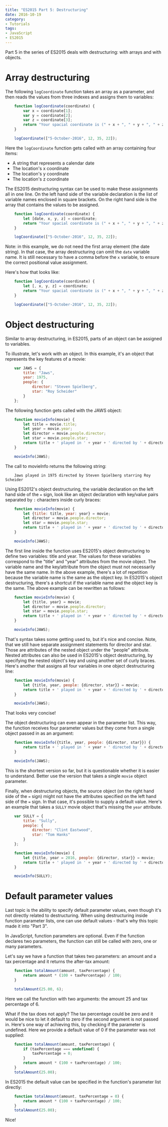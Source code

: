 ```yaml
---
title: "ES2015 Part 5: Destructuring"
date: 2016-10-19
category:
- Tutorials
tags:
- JavaScript
- ES2015
---
```


Part 5 in the series of ES2015 deals with destructuring: with arrays and with objects.

# Array destructuring

The following `logCoordinate` function takes an array as a parameter, and then reads the values from three indexes and assigns them to variables:

```javascript
    function logCoordinate(coordinate) {
        var x = coordinate[1];
        var y = coordinate[2];
        var z = coordinate[3];
        return "Your spacial coordinate is (" + x + ", " + y + ", " + z + ")";
    }

    logCoordinate(["5-October-2016", 12, 35, 22]);
```

Here the `logCoordinate` function gets called with an array containing four items: 

* A string that represents a calendar date
* The location's x coordinate
* The location's y coordinate
* The location's z coordinate

The ES2015 destructuring syntax can be used to make these assignments all in one line.
On the left hand side of the variable declaration is the list of variable names enclosed in square brackets.
On the right hand side is the array that contains the values to be assigned.

```javascript
    function logCoordinate(coordinate) {
        let [date, x, y, z] = coordinate;
        return "Your spacial coordinate is (" + x + ", " + y + ", " + z + ")";
    }

    logCoordinate(["5-October-2016", 12, 35, 22]);
```

Note: in this example, we do not need the first array element (the date string).
In that case, the array destructuring can omit the `date` variable name. It is still necessary to have a comma before the `x` variable, to ensure the correct positional value assignment.

Here's how that looks like:

```javascript
    function logCoordinate(coordinate) {
        let [, x, y, z] = coordinate;
        return "Your spacial coordinate is (" + x + ", " + y + ", " + z + ")";
    }

    logCoordinate(["5-October-2016", 12, 35, 22]);
```


# Object destructuring

Similar to array destructuring, in ES2015, parts of an object can be assigned to variables.

To illustrate, let's work with an object. In this example, it's an object that represents the key features of a movie:

```javascript
    var JAWS = {
        title: "Jaws",
        year: 1975,
        people: {
            director: "Steven Spielberg",
            star: "Roy Scheider"
        }
    };
```

The following function gets called with the JAWS object:

```javascript
    function movieInfo(movie) {
        let title = movie.title;
        let year = movie.year;
        let director = movie.people.director;
        let star = movie.people.star;
        return title + ' played in ' + year + ' directed by ' + director + ' starring ' + star;
    }

    movieInfo(JAWS);
```

The call to movieInfo returns the following string:

```text
    Jaws played in 1975 directed by Steven Spielberg starring Roy Scheider
```

Using ES2012's object destructuring, the variable declaration on the left hand side of the `=` sign, look like an object declaration with key/value pairs separated by `:` characters inside curly braces:

```javascript
    function movieInfo(movie) {
        let {title: title, year: year} = movie;
        let director = movie.people.director;
        let star = movie.people.star;
        return title + ' played in ' + year + ' directed by ' + director + ' starring ' + star;
    }

    movieInfo(JAWS);
```

The first line inside the function uses ES2015's object destructuring to define two variables: title and year. The values for these variables correspond to the "title" and "year" attributes from the movie object.
The variable name and the key/attribute from the object must not necessarily have the same name. In the above example, there's a lot of repetition because the variable name is the same as the object key.
In ES2015's object destructuring, there's a shortcut if the variable name and the object key is the same. The above example can be rewritten as follows:

```javascript
    function movieInfo(movie) {
        let {title, year} = movie;
        let director = movie.people.director;
        let star = movie.people.star;
        return title + ' played in ' + year + ' directed by ' + director + ' starring ' + star;
    }

    movieInfo(JAWS);
```

That's syntax takes some getting used to, but it's nice and concise.
Note, that we still have separate assignment statements for director and star. Those are attributes of the nested object under the "people" attribute.
Nested attributes can also be used in ES2015's object destructuring, by specifying the nested object's key and using another set of curly braces. 
Here's another that assigns all four variables in one object destructuring line:

```javascript
    function movieInfo(movie) {
        let {title, year, people: {director, star}} = movie;
        return title + ' played in ' + year + ' directed by ' + director + ' starring ' + star;
    }

    movieInfo(JAWS);
```

That looks very concise!

The object destructuring can even appear in the parameter list. This way, the function receives four parameter values but they come from a single object passed in as an argument:

```javascript
    function movieInfo({title, year, people: {director, star}}) {
        return title + ' played in ' + year + ' directed by ' + director + ' starring ' + star;
    }

    movieInfo(JAWS);
```

This is the shortest version so far, but it is questionable whether it is easier to understand. Better use the version that takes a single `movie` object parameter.

Finally, when destructuring objects, the source object (on the right hand side of the `=` sign) might not have the attributes specified on the left hand side of the `=` sign.
In that case, it's possible to supply a default value. Here's an example that takes a `SULLY` movie object that's missing the `year` attribute.

```javascript
    var SULLY = {
        title: "Sully",
        people: {
            director: "Clint Eastwood",
            star: "Tom Hanks"
        }
    };

    function movieInfo(movie) {
        let {title, year = 2016, people: {director, star}} = movie;
        return title + ' played in ' + year + ' directed by ' + director + ' starring ' + star;
    }

    movieInfo(SULLY);
```

# Default parameter values

Last topic is the ability to specify default parameter values, even though it's not directly related to destructuring. When using destructuring inside function parameter lists, one can use default values - that's why this topic made it into "Part 3".

In JavaScript, function parameters are optional. Even if the function declares two parameters, the function can still be called with zero, one or many parameters. 

Let's say we have a function that takes two parameters: an amount and a tax percentage and it returns the after-tax amount:

```javascript
    function totalAmount(amount, taxPercentage) {
        return amount * (100 + taxPercentage) / 100;
    }

    totalAmount(25.00, 6);
```

Here we call the function with two arguments: the amount 25 and tax percentage of 6.

What if the tax does not apply? The tax percentage could be zero and it would be nice to let it default to zero if the second argument is not passed in.
Here's one way of achieving this, by checking if the parameter is undefined. Here we provide a default value of 0 if the parameter was not supplied:

```javascript
    function totalAmount(amount, taxPercentage) {
        if (taxPercentage === undefined) {
            taxPercentage = 0;
        }
        return amount * (100 + taxPercentage) / 100;
    }
    totalAmount(25.00);
```

In ES2015 the default value can be specified in the function's parameter list directly:

```javascript
    function totalAmount(amount, taxPercentage = 0) {
        return amount * (100 + taxPercentage) / 100;
    }
    totalAmount(25.00);
```

Nice!


